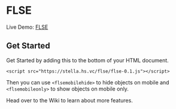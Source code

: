 # FLSE
Live Demo: [FLSE](https://stella.hs.vc/flse/testpage.html)

## Get Started
Get Started by adding this to the bottom of your HTML document.

    <script src="https://stella.hs.vc/flse/flse-0.1.js"></script>
Then you can use `<flsemobilehide>` to hide objects on mobile and `<flsemobileonly>` to show objects on mobile only.

Head over to the Wiki to learn about more features.
